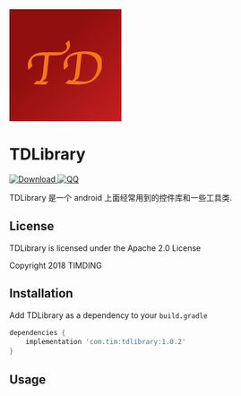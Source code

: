 <img src="screenshots/TD.png" width="200">

# TDLibrary
[ ![Download](https://api.bintray.com/packages/timding/TDLibrary/tdlibrary/images/download.svg) ](https://bintray.com/timding/TDLibrary/tdlibrary/_latestVersion)
[ ![QQ](https://img.shields.io/badge/QQ-514387544-orange.svg) ](https://timding.top)


TDLibrary 是一个 android 上面经常用到的控件库和一些工具类.

## License

TDLibrary is licensed under the Apache 2.0 License

Copyright 2018 TIMDING


## Installation

Add TDLibrary as a dependency to your `build.gradle`
```groovy
dependencies {
    implementation 'com.tim:tdlibrary:1.0.2'
}
```

## Usage
